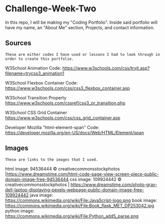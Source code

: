 # Challenge-Week-Two
In this repo, I will be making my "Coding Portfolio". Inside said portfolio will have my name, an "About Me" section, Projects, and contact information.
## Sources
    These are either codes I have used or lessons I had to look through in order to create this portfolio.
W3School Animation Code: https://www.w3schools.com/css/tryit.asp?filename=trycss3_animation1


W3School Flexbox Container Code: https://www.w3schools.com/css/css3_flexbox_container.asp

W3School Transition Property https://www.w3schools.com/cssref/css3_pr_transition.php

W3School CSS Grid Container https://www.w3schools.com/css/css_grid_container.asp 

Developer Mozilla "html-element-span" Code: https://developer.mozilla.org/en-US/docs/Web/HTML/Element/span

## Images
    These are links to the images that I used.
html image: 94536444 © creativecommonsstockphotos |https://www.dreamstime.com/html-code-page-view-screen-piece-public-domain-image-free-94536444 
css image: 109924442 © creativecommonsstockphotos | https://www.dreamstime.com/photo-gray-dell-laptop-displaying-pexels-webpage-public-domain-image-free-109924442 
java image: https://commons.wikimedia.org/wiki/File:JavaScript-logo.png 
book image: https://commons.wikimedia.org/wiki/File:Book_flask_MET_DP253042.jpg
python image: https://commons.wikimedia.org/wiki/File:Python_add5_parse.png
